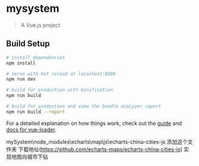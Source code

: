 # mysystem

> A Vue.js project

## Build Setup

``` bash
# install dependencies
npm install

# serve with hot reload at localhost:8080
npm run dev

# build for production with minification
npm run build

# build for production and view the bundle analyzer report
npm run build --report
```

For a detailed explanation on how things work, check out the [guide](http://vuejs-templates.github.io/webpack/) and [docs for vue-loader](http://vuejs.github.io/vue-loader).



mySystem\node_modules\echarts\map\js\echarts-china-cities-js  添加这个文件夹
  下载地址(https://github.com/echarts-maps/echarts-china-cities-js) 实现地图向城市下钻
